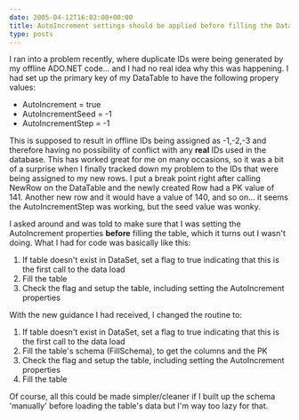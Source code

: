 ```yaml
---
date: 2005-04-12T16:02:00+00:00
title: AutoIncrement settings should be applied before filling the DataTable...
type: posts
---
```

I ran into a problem recently, where duplicate IDs were being generated by my offline ADO.NET code... and I had no real idea why this was happening. I had set up the primary key of my DataTable to have the following propery values:

  * AutoIncrement = true
  * AutoIncrementSeed = -1
  * AutoIncrementStep = -1

This is supposed to result in offline IDs being assigned as -1,-2,-3 and therefore having no possibility of conflict with any **real** IDs used in the database. This has worked great for me on many occasions, so it was a bit of a surprise when I finally tracked down my problem to the IDs that were being assigned to my new rows. I put a break point right after calling NewRow on the DataTable and the newly created Row had a PK value of 141. Another new row and it would have a value of 140, and so on... it seems the AutoIncrementStep was working, but the seed value was wonky.

I asked around and was told to make sure that I was setting the AutoIncrement properties **before** filling the table, which it turns out I wasn't doing. What I had for code was basically like this:

  1. If table doesn't exist in DataSet, set a flag to true indicating that this is the first call to the data load
  2. Fill the table
  3. Check the flag and setup the table, including setting the AutoIncrement properties

With the new guidance I had received, I changed the routine to:

  1. If table doesn't exist in DataSet, set a flag to true indicating that this is the first call to the data load
  2. Fill the table's schema (FillSchema), to get the columns and the PK
  3. Check the flag and setup the table, including setting the AutoIncrement properties
  4. Fill the table

Of course, all this could be made simpler/cleaner if I built up the schema 'manually' before loading the table's data but I'm way too lazy for that.
